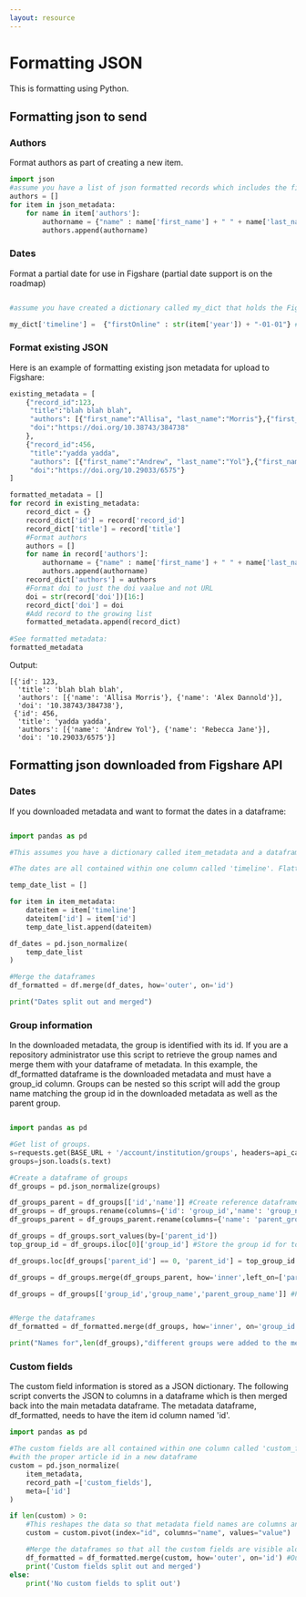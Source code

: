 ```yaml
---
layout: resource
---
```


# Formatting JSON

This is formatting using Python.

## Formatting json to send
### Authors
Format authors as part of creating a new item. 
```py
import json
#assume you have a list of json formatted records which includes the first and last names labeled as 'first_name' and 'last_name'.
authors = []
for item in json_metadata:
	for name in item['authors']:
		authorname = {"name" : name['first_name'] + " " + name['last_name']}
		authors.append(authorname)

```
### Dates
Format a partial date for use in Figshare (partial date support is on the roadmap)
```py

#assume you have created a dictionary called my_dict that holds the Figshare formatted metadata and the harvested metadata only includes a year. This makes the date January 1 of that year.

my_dict['timeline'] =  {"firstOnline" : str(item['year']) + "-01-01"} #year only
```
### Format existing JSON
Here is an example of formatting existing json metadata for upload to Figshare:
```py
existing_metadata = [
    {"record_id":123,
     "title":"blah blah blah",
     "authors": [{"first_name":"Allisa", "last_name":"Morris"},{"first_name":"Alex", "last_name":"Dannold"}],
     "doi":"https://doi.org/10.38743/384738"
    },
    {"record_id":456,
     "title":"yadda yadda",
     "authors": [{"first_name":"Andrew", "last_name":"Yol"},{"first_name":"Rebecca", "last_name":"Jane"}],
     "doi":"https://doi.org/10.29033/6575"}
]

formatted_metadata = []
for record in existing_metadata:
    record_dict = {}
    record_dict['id'] = record['record_id']
    record_dict['title'] = record['title']
    #Format authors
    authors = []
    for name in record['authors']:
        authorname = {"name" : name['first_name'] + " " + name['last_name']}
        authors.append(authorname)
    record_dict['authors'] = authors
    #Format doi to just the doi vaalue and not URL
    doi = str(record['doi'])[16:]
    record_dict['doi'] = doi
    #Add record to the growing list
    formatted_metadata.append(record_dict)
    
#See formatted metadata:
formatted_metadata
```
Output:
```
[{'id': 123,
  'title': 'blah blah blah',
  'authors': [{'name': 'Allisa Morris'}, {'name': 'Alex Dannold'}],
  'doi': '10.38743/384738'},
 {'id': 456,
  'title': 'yadda yadda',
  'authors': [{'name': 'Andrew Yol'}, {'name': 'Rebecca Jane'}],
  'doi': '10.29033/6575'}]
```

## Formatting json downloaded from Figshare API

### Dates
If you downloaded metadata and want to format the dates in a dataframe:
```py

import pandas as pd

#This assumes you have a dictionary called item_metadata and a dataframe of that metadata called df.

#The dates are all contained within one column called 'timeline'. Flatten that column and associate the values with the proper article id in a new dataframe

temp_date_list = []

for item in item_metadata:
    dateitem = item['timeline']
    dateitem['id'] = item['id']
    temp_date_list.append(dateitem)

df_dates = pd.json_normalize(
    temp_date_list 
)

#Merge the dataframes
df_formatted = df.merge(df_dates, how='outer', on='id')

print("Dates split out and merged")
```
### Group information
In the downloaded metadata, the group is identified with its id. If you are a repository administrator use this script to retrieve the group names and merge them with your dataframe of metadata.
In this example, the df_formatted dataframe is the downloaded metadata and must have a group_id column. Groups can be nested so this script will add the group name matching the group id in the downloaded metadata as well as the parent group.

```py

import pandas as pd

#Get list of groups.
s=requests.get(BASE_URL + '/account/institution/groups', headers=api_call_headers)
groups=json.loads(s.text)

#Create a dataframe of groups
df_groups = pd.json_normalize(groups)

df_groups_parent = df_groups[['id','name']] #Create reference dataframe
df_groups = df_groups.rename(columns={'id': 'group_id','name': 'group_name'}) #Rename id col in main dataframe
df_groups_parent = df_groups_parent.rename(columns={'name': 'parent_group_name'}) #Rename name col in reference dataframe

df_groups = df_groups.sort_values(by=['parent_id'])
top_group_id = df_groups.iloc[0]['group_id'] #Store the group id for top group

df_groups.loc[df_groups['parent_id'] == 0, 'parent_id'] = top_group_id #For top level group, replace the zero value parent id with top level group id

df_groups = df_groups.merge(df_groups_parent, how='inner',left_on=['parent_id'], right_on=['id']) #Add parent group name

df_groups = df_groups[['group_id','group_name','parent_group_name']] #Pare down to needed columns


#Merge the dataframes
df_formatted = df_formatted.merge(df_groups, how='inner', on='group_id') #If you use 'outer' it will include a blank record for each group with no records

print("Names for",len(df_groups),"different groups were added to the metadata records")
```
### Custom fields
The custom field information is stored as a JSON dictionary. The following script converts the JSON to columns in a dataframe which is then merged back into the main metadata dataframe.
The metadata dataframe, df_formatted, needs to have the item id column named 'id'.

```py
import pandas as pd

#The custom fields are all contained within one column called 'custom_fields'. Flatten that column and associate the values
#with the proper article id in a new dataframe
custom = pd.json_normalize(
    item_metadata,
    record_path =['custom_fields'],
    meta=['id']
)

if len(custom) > 0:
    #This reshapes the data so that metadata field names are columns and each row is an id.
    custom = custom.pivot(index="id", columns="name", values="value")

    #Merge the dataframes so that all the custom fields are visible along with all the other metadata
    df_formatted = df_formatted.merge(custom, how='outer', on='id') #Outer merge keeps records that have no custom metadata.
    print('Custom fields split out and merged')
else:
    print('No custom fields to split out')
```